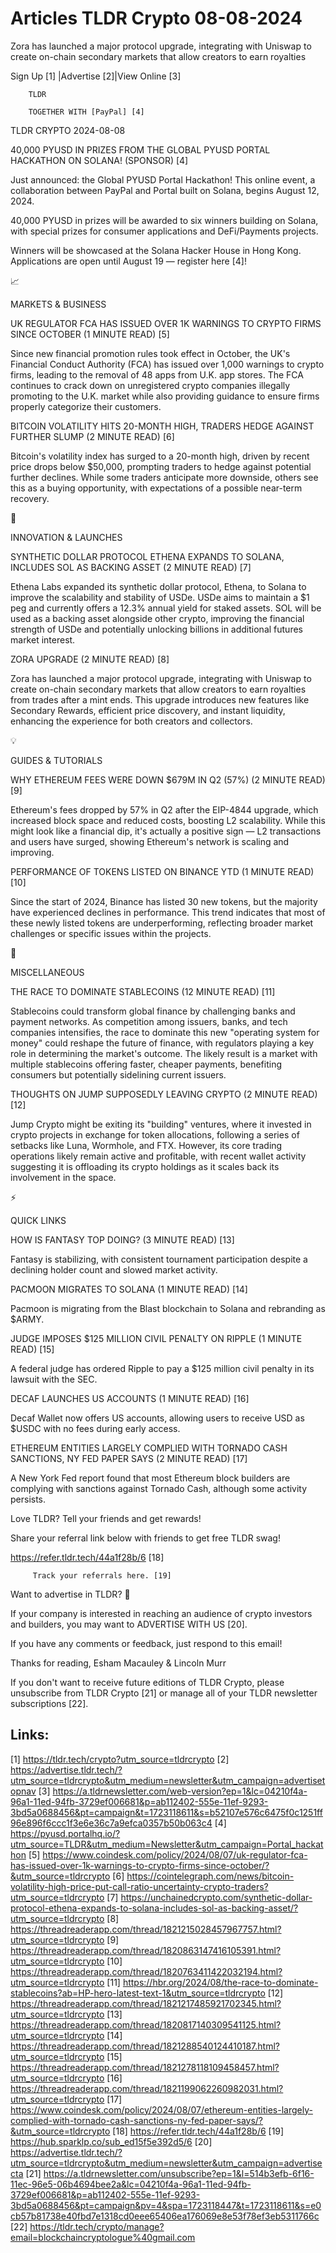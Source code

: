 # Articles TLDR Crypto 08-08-2024

Zora has launched a major protocol upgrade, integrating with Uniswap
to create on-chain secondary markets that allow creators to earn
royalties  

 Sign Up [1] |Advertise [2]|View Online [3] 

		TLDR 

		TOGETHER WITH [PayPal] [4]

TLDR CRYPTO 2024-08-08

 40,000 PYUSD IN PRIZES FROM THE GLOBAL PYUSD PORTAL HACKATHON ON
SOLANA! (SPONSOR) [4] 

 Just announced: the Global PYUSD Portal Hackathon! This online event,
a collaboration between PayPal and Portal built on Solana, begins
August 12, 2024.

40,000 PYUSD in prizes will be awarded to six winners building on
Solana, with special prizes for consumer applications and
DeFi/Payments projects.

Winners will be showcased at the Solana Hacker House in Hong Kong.
Applications are open until August 19 — register here [4]!

📈 

MARKETS & BUSINESS

 UK REGULATOR FCA HAS ISSUED OVER 1K WARNINGS TO CRYPTO FIRMS SINCE
OCTOBER (1 MINUTE READ) [5] 

 Since new financial promotion rules took effect in October, the UK's
Financial Conduct Authority (FCA) has issued over 1,000 warnings to
crypto firms, leading to the removal of 48 apps from U.K. app stores.
The FCA continues to crack down on unregistered crypto companies
illegally promoting to the U.K. market while also providing guidance
to ensure firms properly categorize their customers. 

 BITCOIN VOLATILITY HITS 20-MONTH HIGH, TRADERS HEDGE AGAINST FURTHER
SLUMP (2 MINUTE READ) [6] 

 Bitcoin's volatility index has surged to a 20-month high, driven by
recent price drops below $50,000, prompting traders to hedge against
potential further declines. While some traders anticipate more
downside, others see this as a buying opportunity, with expectations
of a possible near-term recovery. 

🚀 

INNOVATION & LAUNCHES

 SYNTHETIC DOLLAR PROTOCOL ETHENA EXPANDS TO SOLANA, INCLUDES SOL AS
BACKING ASSET (2 MINUTE READ) [7] 

 Ethena Labs expanded its synthetic dollar protocol, Ethena, to Solana
to improve the scalability and stability of USDe. USDe aims to
maintain a $1 peg and currently offers a 12.3% annual yield for staked
assets. SOL will be used as a backing asset alongside other crypto,
improving the financial strength of USDe and potentially unlocking
billions in additional futures market interest. 

 ZORA UPGRADE (2 MINUTE READ) [8] 

 Zora has launched a major protocol upgrade, integrating with Uniswap
to create on-chain secondary markets that allow creators to earn
royalties from trades after a mint ends. This upgrade introduces new
features like Secondary Rewards, efficient price discovery, and
instant liquidity, enhancing the experience for both creators and
collectors. 

💡 

GUIDES & TUTORIALS

 WHY ETHEREUM FEES WERE DOWN $679M IN Q2 (57%) (2 MINUTE READ) [9] 

 Ethereum's fees dropped by 57% in Q2 after the EIP-4844 upgrade,
which increased block space and reduced costs, boosting L2
scalability. While this might look like a financial dip, it's actually
a positive sign — L2 transactions and users have surged, showing
Ethereum's network is scaling and improving. 

 PERFORMANCE OF TOKENS LISTED ON BINANCE YTD (1 MINUTE READ) [10] 

 Since the start of 2024, Binance has listed 30 new tokens, but the
majority have experienced declines in performance. This trend
indicates that most of these newly listed tokens are underperforming,
reflecting broader market challenges or specific issues within the
projects. 

🦄 

MISCELLANEOUS

 THE RACE TO DOMINATE STABLECOINS (12 MINUTE READ) [11] 

 Stablecoins could transform global finance by challenging banks and
payment networks. As competition among issuers, banks, and tech
companies intensifies, the race to dominate this new "operating system
for money" could reshape the future of finance, with regulators
playing a key role in determining the market's outcome. The likely
result is a market with multiple stablecoins offering faster, cheaper
payments, benefiting consumers but potentially sidelining current
issuers. 

 THOUGHTS ON JUMP SUPPOSEDLY LEAVING CRYPTO (2 MINUTE READ) [12] 

 Jump Crypto might be exiting its "building" ventures, where it
invested in crypto projects in exchange for token allocations,
following a series of setbacks like Luna, Wormhole, and FTX. However,
its core trading operations likely remain active and profitable, with
recent wallet activity suggesting it is offloading its crypto holdings
as it scales back its involvement in the space. 

⚡ 

QUICK LINKS

 HOW IS FANTASY TOP DOING? (3 MINUTE READ) [13] 

 Fantasy is stabilizing, with consistent tournament participation
despite a declining holder count and slowed market activity. 

 PACMOON MIGRATES TO SOLANA (1 MINUTE READ) [14] 

 Pacmoon is migrating from the Blast blockchain to Solana and
rebranding as $ARMY. 

 JUDGE IMPOSES $125 MILLION CIVIL PENALTY ON RIPPLE (1 MINUTE READ)
[15] 

 A federal judge has ordered Ripple to pay a $125 million civil
penalty in its lawsuit with the SEC. 

 DECAF LAUNCHES US ACCOUNTS (1 MINUTE READ) [16] 

 Decaf Wallet now offers US accounts, allowing users to receive USD as
$USDC with no fees during early access. 

 ETHEREUM ENTITIES LARGELY COMPLIED WITH TORNADO CASH SANCTIONS, NY
FED PAPER SAYS (2 MINUTE READ) [17] 

 A New York Fed report found that most Ethereum block builders are
complying with sanctions against Tornado Cash, although some activity
persists. 

Love TLDR? Tell your friends and get rewards!

 Share your referral link below with friends to get free TLDR swag! 

 https://refer.tldr.tech/44a1f28b/6 [18] 

		 Track your referrals here. [19] 

Want to advertise in TLDR? 📰

 If your company is interested in reaching an audience of crypto
investors and builders, you may want to ADVERTISE WITH US [20]. 

 If you have any comments or feedback, just respond to this email! 

Thanks for reading, 
Esham Macauley & Lincoln Murr 

If you don't want to receive future editions of TLDR Crypto, please
unsubscribe from TLDR Crypto [21] or manage all of your TLDR
newsletter subscriptions [22]. 

 

Links:
------
[1] https://tldr.tech/crypto?utm_source=tldrcrypto
[2] https://advertise.tldr.tech/?utm_source=tldrcrypto&utm_medium=newsletter&utm_campaign=advertisetopnav
[3] https://a.tldrnewsletter.com/web-version?ep=1&lc=04210f4a-96a1-11ed-94fb-3729ef006681&p=ab112402-555e-11ef-9293-3bd5a0688456&pt=campaign&t=1723118611&s=b52107e576c6475f0c1251ff96e896f6ccc1f3e6e36c7a9efca0357b50b063c4
[4] https://pyusd.portalhq.io/?utm_source=TLDR&utm_medium=Newsletter&utm_campaign=Portal_hackathon
[5] https://www.coindesk.com/policy/2024/08/07/uk-regulator-fca-has-issued-over-1k-warnings-to-crypto-firms-since-october/?&utm_source=tldrcrypto
[6] https://cointelegraph.com/news/bitcoin-volatility-high-price-put-call-ratio-uncertainty-crypto-traders?utm_source=tldrcrypto
[7] https://unchainedcrypto.com/synthetic-dollar-protocol-ethena-expands-to-solana-includes-sol-as-backing-asset/?utm_source=tldrcrypto
[8] https://threadreaderapp.com/thread/1821215028457967757.html?utm_source=tldrcrypto
[9] https://threadreaderapp.com/thread/1820863147416105391.html?utm_source=tldrcrypto
[10] https://threadreaderapp.com/thread/1820763411422032194.html?utm_source=tldrcrypto
[11] https://hbr.org/2024/08/the-race-to-dominate-stablecoins?ab=HP-hero-latest-text-1&utm_source=tldrcrypto
[12] https://threadreaderapp.com/thread/1821217485921702345.html?utm_source=tldrcrypto
[13] https://threadreaderapp.com/thread/1820817140309541125.html?utm_source=tldrcrypto
[14] https://threadreaderapp.com/thread/1821288540124410187.html?utm_source=tldrcrypto
[15] https://threadreaderapp.com/thread/1821278118109458457.html?utm_source=tldrcrypto
[16] https://threadreaderapp.com/thread/1821199062260982031.html?utm_source=tldrcrypto
[17] https://www.coindesk.com/policy/2024/08/07/ethereum-entities-largely-complied-with-tornado-cash-sanctions-ny-fed-paper-says/?&utm_source=tldrcrypto
[18] https://refer.tldr.tech/44a1f28b/6
[19] https://hub.sparklp.co/sub_ed15f5e392d5/6
[20] https://advertise.tldr.tech/?utm_source=tldrcrypto&utm_medium=newsletter&utm_campaign=advertisecta
[21] https://a.tldrnewsletter.com/unsubscribe?ep=1&l=514b3efb-6f16-11ec-96e5-06b4694bee2a&lc=04210f4a-96a1-11ed-94fb-3729ef006681&p=ab112402-555e-11ef-9293-3bd5a0688456&pt=campaign&pv=4&spa=1723118447&t=1723118611&s=e0cb57b81738e40fbd7e1318cd0eee65406ea176069e8e53f78ef3eb5311766c
[22] https://tldr.tech/crypto/manage?email=blockchaincryptologue%40gmail.com